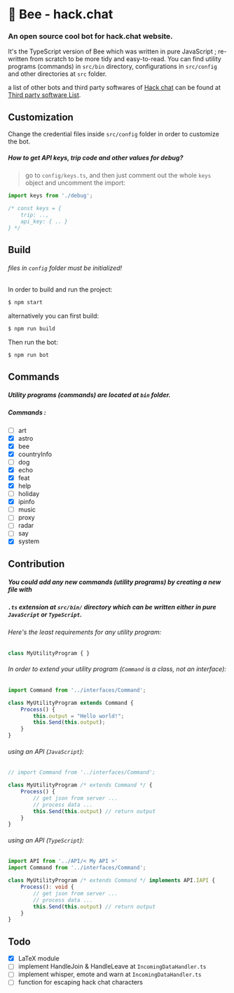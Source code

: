 # 🐝 Bee - hack.chat

### An open source cool bot for hack.chat website.

It's the TypeScript version of Bee which was written in pure JavaScript ;
re-written from scratch to be more tidy and easy-to-read.
You can find utility programs (commands) in `src/bin` directory, configurations in `src/config` and
other directories at `src` folder.

a list of other bots and third party softwares of [Hack chat](https://hack.chat/) can be found at
[Third party software List](https://github.com/youthlife/3rd-party-software-list).

## Customization

Change the credential files inside `src/config` folder in order to customize the bot.

##### How to get API keys, trip code and other values for __debug__?
> go to `config/keys.ts`, and then just comment out the whole `keys` object and uncomment the import:
```Javascript
import keys from './debug';

/* const keys = { 
    trip: ..,
    api_key: { .. }
} */
```

## Build

###### files in `config` folder must be initialized!

In order to build and run the project:

```bat
$ npm start
```

alternatively you can first build:

```bat
$ npm run build
```

Then run the bot:
```bat
$ npm run bot
```

## Commands

##### Utility programs (commands) are located at `bin` folder.

##### Commands :

- [ ] art
- [x] astro
- [x] bee
- [x] countryInfo
- [ ] dog
- [x] echo
- [x] feat
- [x] help
- [ ] holiday
- [x] ipinfo
- [ ] music
- [ ] proxy
- [ ] radar
- [ ] say
- [x] system

## Contribution

##### You could add any new commands (utility programs) by creating a new file with
##### `.ts` extension at `src/bin/` directory which can be written either in __pure `JavaScript`__ or __`TypeScript`__.

###### Here's the least requirements for any utility program:

```JavaScript
class MyUtilityProgram { }
```

###### In order to extend your utility program (`Command` is a class, not an interface):

```JavaScript
import Command from '../interfaces/Command';

class MyUtilityProgram extends Command {
	Process() {
		this.output = "Hello world!";
		this.Send(this.output);
	}
}
```

###### using an API (`JavaScript`):

```JavaScript
// import Command from '../interfaces/Command';

class MyUtilityProgram /* extends Command */ {
	Process() {
		// get json from server ...
		// process data ...
		this.Send(this.output) // return output
	}
}
```

###### using an API (`TypeScript`):

```TypeScript
import API from '../API/< My API >'
import Command from '../interfaces/Command';

class MyUtilityProgram /* extends Command */ implements API.IAPI {
	Process(): void {
		// get json from server ...
		// process data ...
		this.Send(this.output) // return output
	}
}
```

## Todo

- [x] LaTeX module
- [ ] implement HandleJoin & HandleLeave at `IncomingDataHandler.ts`
- [ ] implement whisper, emote and warn at `IncomingDataHandler.ts`
- [ ] function for escaping hack chat characters